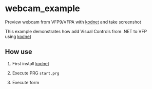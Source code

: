 # webcam_example
Preview webcam from VFP9/VFPA with [kodnet](https://github.com/FoxShell/kodnet) and take screenshot

This example demonstrates how add Visual Controls from .NET to VFP using [kodnet](https://github.com/FoxShell/kodnet)


## How use

1. First install [kodnet](https://github.com/FoxShell/kodnet)

2. Execute PRG ```start.prg```

3. Execute form